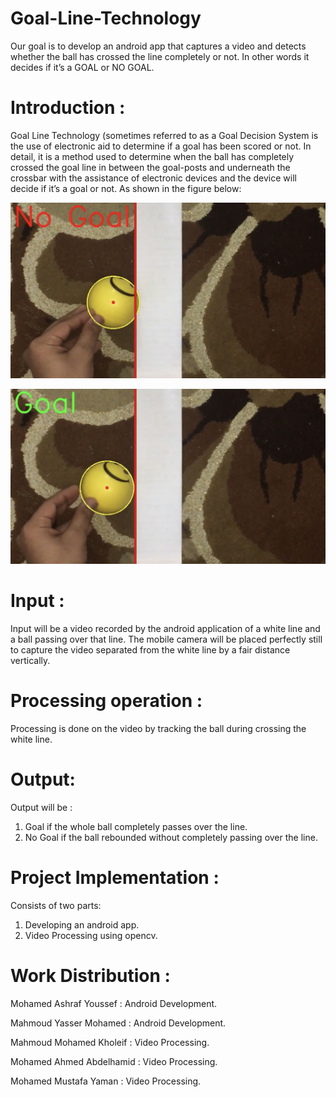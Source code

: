 # Goal-Line-Technology
Our goal is to develop an android app that captures a video and detects whether the ball has crossed the line completely or not. In other words it decides if it’s a GOAL or NO GOAL.



# Introduction : 
Goal Line Technology (sometimes referred to as a Goal Decision System is the use of electronic aid to determine if a goal has been scored or not. In detail, it is a method used to determine when the ball has completely crossed the goal line in between the goal-posts and underneath the crossbar with the assistance of electronic devices and the device will decide if it’s a goal or not. 
As shown in the figure below: 

<p align="center">
  <img src="docs/no goal.jpg">
</p>

<p align="center">
  <img src="docs/goal.jpg">
</p>

# Input : 
Input will be a video recorded by the android application of a white line and a ball passing over that line. The mobile camera will be placed perfectly still to capture the video separated from the white line by a fair distance vertically. 

# Processing operation : 
Processing is done on the video by tracking the ball during crossing the white line. 

# Output: 
Output will be : 
1. Goal if the whole ball completely passes over the line. 
2. No Goal if the ball rebounded without completely passing over the line. 

# Project Implementation :
Consists of two parts: 
1. Developing an android app. 
2. Video Processing using opencv.

# Work Distribution : 
Mohamed Ashraf Youssef : Android Development.

Mahmoud Yasser Mohamed : Android Development.

Mahmoud Mohamed Kholeif : Video Processing.

Mohamed Ahmed Abdelhamid : Video Processing. 

Mohamed Mustafa Yaman : Video Processing.
